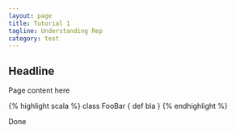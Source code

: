 ```yaml
---
layout: page
title: Tutorial 1
tagline: Understanding Rep
category: test
---
```



Headline
--------

Page content here

{% highlight scala %}
  class FooBar {
    def bla
  }
{% endhighlight %}

Done
